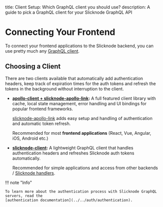 title: Client Setup: Which GraphQL client you should use?
description: A guide to pick a GraphQL client for your Slicknode GraphQL API

# Connecting Your Frontend

To connect your frontend applications to the Slicknode backend, you can use pretty much any [GraphQL client](./clients.md). 


## Choosing a Client

There are two clients available that automatically add authentication headers, keep track of expiration times
for the auth tokens and refresh the tokens in the background without interruption to the client. 

-   **[apollo-client + slicknode-apollo-link](./apollo-client):** 
    A full featured client library with cache, local state management, error handling and UI bindings for popular frontend
    frameworks. 
    
    [slicknode-apollo-link](https://github.com/slicknode/slicknode-apollo-link) adds easy setup and handling
    of authentication and automatic token refresh. 
    
    Recommended for most **frontend applications** (React, Vue, Angular, iOS, Android etc.)
    
-   **[slicknode-client](https://github.com/slicknode/slicknode-client):** A lightweight GraphQL client that
    handles authentication headers and refreshes Slicknode auth tokens automatically. 
    
    Recommended for simple applications and access from other backends / [Slicknode handlers](../extensions/handlers.md).

!!! note "Info"

    To learn more about the authentication process with Slicknode GraphQL servers, read the 
    [authentication documentation](../../auth/authentication).


